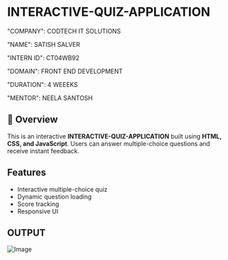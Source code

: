 # INTERACTIVE-QUIZ-APPLICATION

"COMPANY": CODTECH IT SOLUTIONS

"NAME": SATISH SALVER

"INTERN ID": CT04WB92

"DOMAIN": FRONT END DEVELOPMENT

"DURATION": 4 WEEEKS

"MENTOR": NEELA SANTOSH

## 📖 Overview
This is an interactive **INTERACTIVE-QUIZ-APPLICATION** built using **HTML, CSS, and JavaScript**. Users can answer multiple-choice questions and receive instant feedback.

## Features
- Interactive multiple-choice quiz
- Dynamic question loading
- Score tracking
- Responsive UI

## OUTPUT

![Image](https://github.com/user-attachments/assets/ac5331c5-e101-41aa-92e8-6040ac12e5e9)
